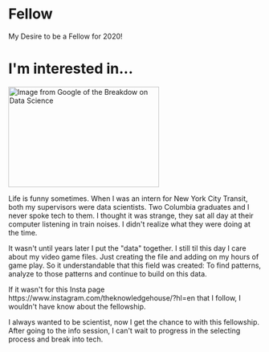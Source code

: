 <!DOCTYPE html>

# Fellow
My Desire to be a Fellow for 2020!
<html lang ="en">
  <body>
	  <h1><b>I'm interested in...</b></h1>	
  <img src= "https://www.dataquest.io/wp-content/uploads/2019/05/what-is-data-science.jpg" alt="Image from Google of the Breakdow on Data Science" width="300" height="200">	  

<p> Life is funny sometimes. When I was an intern for New York City Transit, both my supervisors were data scientists. Two Columbia graduates and I never spoke tech to them. I thought it was strange, they sat all day at their computer listening in train noises. I didn't realize what they were doing at the time.</p>

<p>It wasn't until years later I put the "data" together. I still til this day I care about my video game files. Just creating the file and adding on my hours of game play. So it understandable that this field was created: To find patterns, analyze to those patterns and continue to build on this data.</p>

<p> If it wasn't for this Insta page https://www.instagram.com/theknowledgehouse/?hl=en that I follow, I wouldn't have know about the fellowship. </p>
<p> I always wanted to be scientist, now I get the chance to with this fellowship. <br>After going to the info session, I can't wait to progress in the selecting process and break into tech.</p>
	</body>
  </html>
